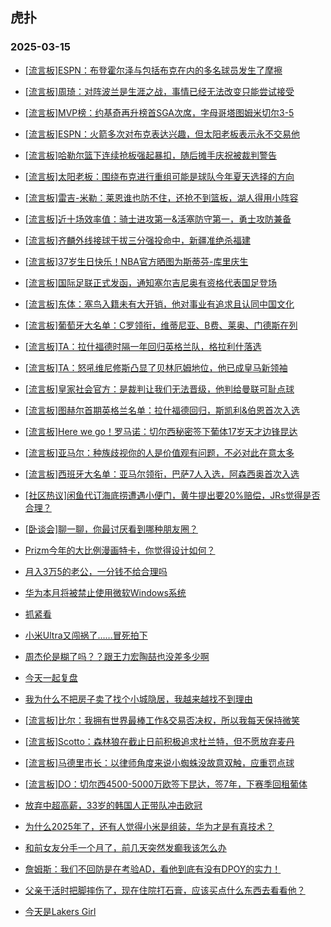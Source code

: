 ## 虎扑 
### 2025-03-15

+ [[流言板]ESPN：布登霍尔泽与包括布克在内的多名球员发生了摩擦](https://bbs.hupu.com/631135576.html)

+ [[流言板]周琦：对阵波兰是生涯之战，事情已经无法改变只能尝试接受](https://bbs.hupu.com/631128824.html)

+ [[流言板]MVP榜：约基奇再升榜首SGA次席，字母哥塔图姆米切尔3-5](https://bbs.hupu.com/631133351.html)

+ [[流言板]ESPN：火箭多次对布克表达兴趣，但太阳老板表示永不交易他](https://bbs.hupu.com/631135893.html)

+ [[流言板]哈勒尔篮下连续抢板强起暴扣，随后摊手庆祝被裁判警告](https://bbs.hupu.com/631131002.html)

+ [[流言板]太阳老板：围绕布克进行重组可能是球队今年夏天选择的方向](https://bbs.hupu.com/631135747.html)

+ [[流言板]雷吉-米勒：莱恩谁也防不住，还抢不到篮板，湖人得用小阵容](https://bbs.hupu.com/631129549.html)

+ [[流言板]近十场效率值：骑士进攻第一&amp;活塞防守第一，勇士攻防兼备](https://bbs.hupu.com/631135271.html)

+ [[流言板]齐麟外线接球干拔三分强投命中，新疆准绝杀福建](https://bbs.hupu.com/631134079.html)

+ [[流言板]37岁生日快乐！NBA官方晒图为斯蒂芬-库里庆生](https://bbs.hupu.com/631131762.html)

+ [[流言板]国际足联正式发函，通知塞尔吉尼奥有资格代表国足登场](https://bbs.hupu.com/631122490.html)

+ [[流言板]东体：塞鸟入籍未有大开销，他对事业有追求且认同中国文化](https://bbs.hupu.com/631123670.html)

+ [[流言板]葡萄牙大名单：C罗领衔，维蒂尼亚、B费、莱奥、门德斯在列](https://bbs.hupu.com/631132066.html)

+ [[流言板]TA：拉什福德时隔一年回归英格兰队，格拉利什落选](https://bbs.hupu.com/631125094.html)

+ [[流言板]TA：怒吼维尼修斯凸显了贝林厄姆地位，他已成皇马新领袖](https://bbs.hupu.com/631122233.html)

+ [[流言板]皇家社会官方：是裁判让我们无法晋级，他判给曼联可耻点球](https://bbs.hupu.com/631128938.html)

+ [[流言板]图赫尔首期英格兰名单：拉什福德回归，斯凯利&amp;伯恩首次入选](https://bbs.hupu.com/631126986.html)

+ [[流言板]Here we go！罗马诺：切尔西秘密签下葡体17岁天才边锋昆达](https://bbs.hupu.com/631122404.html)

+ [[流言板]亚马尔：种族歧视你的人是价值观有问题，不必对此在意太多](https://bbs.hupu.com/631126319.html)

+ [[流言板]西班牙大名单：亚马尔领衔，巴萨7人入选，阿森西奥首次入选](https://bbs.hupu.com/631129500.html)

+ [[社区热议]闲鱼代订海底捞遭遇小便门，黄牛提出要20%赔偿，JRs觉得是否合理？](https://bbs.hupu.com/631128647.html)

+ [[卧谈会]聊一聊，你最讨厌看到哪种朋友圈？](https://bbs.hupu.com/631131134.html)

+ [Prizm今年的大比例漫画特卡，你觉得设计如何？](https://bbs.hupu.com/631130141.html)

+ [月入3万5的老公，一分钱不给合理吗](https://bbs.hupu.com/631131699.html)

+ [华为本月将被禁止使用微软Windows系统](https://bbs.hupu.com/631130600.html)

+ [抓紧看](https://bbs.hupu.com/631132306.html)

+ [小米Ultra又闯祸了……冒死拍下](https://bbs.hupu.com/631129275.html)

+ [周杰伦是糊了吗？？跟王力宏陶喆也没差多少啊](https://bbs.hupu.com/631129125.html)

+ [今天一起复盘](https://bbs.hupu.com/631132761.html)

+ [我为什么不把房子卖了找个小城隐居，我越来越找不到理由](https://bbs.hupu.com/631128864.html)

+ [[流言板]比尔：我拥有世界最棒工作&amp;交易否决权，所以我每天保持微笑](https://bbs.hupu.com/631136329.html)

+ [[流言板]Scotto：森林狼在截止日前积极追求杜兰特，但不愿放弃麦丹](https://bbs.hupu.com/631134993.html)

+ [[流言板]马德里市长：以律师角度来说小蜘蛛没故意双触，应重罚点球](https://bbs.hupu.com/631134488.html)

+ [[流言板]DO：切尔西4500-5000万欧签下昆达，签7年，下赛季回租葡体](https://bbs.hupu.com/631125690.html)

+ [放弃中超高薪，33岁的韩国人正带队冲击欧冠](https://bbs.hupu.com/631123386.html)

+ [为什么2025年了，还有人觉得小米是组装，华为才是有真技术？](https://bbs.hupu.com/631135060.html)

+ [和前女友分手一个月了，前几天突然发癫我该怎么办](https://bbs.hupu.com/631130969.html)

+ [詹姆斯：我们不回防是在考验AD，看他到底有没有DPOY的实力！](https://bbs.hupu.com/631134421.html)

+ [父亲干活时把脚摔伤了，现在住院打石膏，应该买点什么东西去看看他？](https://bbs.hupu.com/631129960.html)

+ [今天是Lakers Girl](https://bbs.hupu.com/631134289.html)


